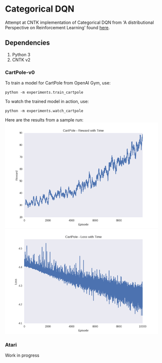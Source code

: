 # Categorical DQN
Attempt at CNTK implementation of Categorical DQN from 'A distributional Perspective on Reinforcement Learning' found [here](https://arxiv.org/pdf/1707.06887.pdf).

## Dependencies
1. Python 3
2. CNTK v2

### CartPole-v0
To train a model for CartPole from OpenAI Gym, use:
```bazaar
python -m experiments.train_cartpole
```

To watch the trained model in action, use:

```
python -m experiments.watch_cartpole
```
Here are the results from a sample run:
![cartpole rewards](images/cartpole_rewards.png)
![cartpole losses](images/cartpole_loss.png)


### Atari
Work in progress